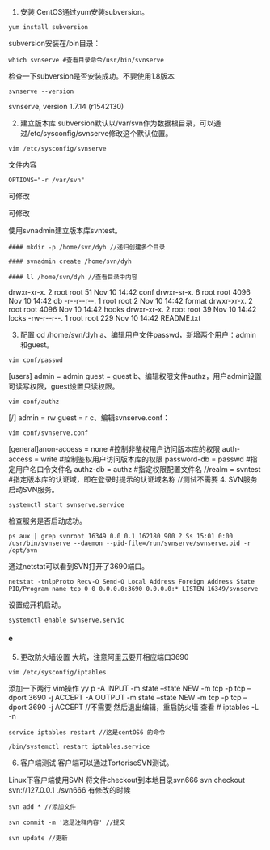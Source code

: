 1. 安装
  CentOS通过yum安装subversion。

  ```
  yum install subversion
  ```

   subversion安装在/bin目录：

  ```
  which svnserve #查看目录命令/usr/bin/svnserve
  ```

  检查一下subversion是否安装成功。不要使用1.8版本

  ```
  svnserve --version
  ```

  svnserve, version 1.7.14 (r1542130)

2. 建立版本库
  subversion默认以/var/svn作为数据根目录，可以通过/etc/sysconfig/svnserve修改这个默认位置。

```
vim /etc/sysconfig/svnserve
```

文件内容

```
OPTIONS="-r /var/svn"
```

可修改

可修改

使用svnadmin建立版本库svntest。
```
#### mkdir -p /home/svn/dyh //递归创建多个目录

#### svnadmin create /home/svn/dyh

#### ll /home/svn/dyh //查看目录中内容
```

drwxr-xr-x. 2 root root  51 Nov 10 14:42 conf
drwxr-sr-x. 6 root root 4096 Nov 10 14:42 db
-r--r--r--. 1 root root    2 Nov 10 14:42 format
drwxr-xr-x. 2 root root 4096 Nov 10 14:42 hooks
drwxr-xr-x. 2 root root  39 Nov 10 14:42 locks
-rw-r--r--. 1 root root  229 Nov 10 14:42 README.txt

3. 配置
cd /home/svn/dyh
a、编辑用户文件passwd，新增两个用户：admin和guest。
```
vim conf/passwd
```

[users]
admin = admin
guest = guest
b、编辑权限文件authz，用户admin设置可读写权限，guest设置只读权限。
```
vim conf/authz
```

[/]
admin = rw
guest = r
c、编辑svnserve.conf：
```
vim conf/svnserve.conf
```

[general]anon-access = none #控制非鉴权用户访问版本库的权限
auth-access = write #控制鉴权用户访问版本库的权限
password-db = passwd #指定用户名口令文件名
authz-db = authz #指定权限配置文件名
//realm = svntest #指定版本库的认证域，即在登录时提示的认证域名称 //测试不需要
 4. SVN服务
启动SVN服务。
```
systemctl start svnserve.service
```

检查服务是否启动成功。
```
ps aux | grep svnroot 16349 0.0 0.1 162180 900 ? Ss 15:01 0:00 /usr/bin/svnserve --daemon --pid-file=/run/svnserve/svnserve.pid -r /opt/svn
```

通过netstat可以看到SVN打开了3690端口。
```
netstat -tnlpProto Recv-Q Send-Q Local Address Foreign Address State PID/Program name tcp 0 0 0.0.0.0:3690 0.0.0.0:* LISTEN 16349/svnserve
```

设置成开机启动。
```
systemctl enable svnserve.servic
```

#### e

5. 更改防火墙设置
大坑，注意阿里云要开相应端口3690
```
vim /etc/sysconfig/iptables
```

添加一下两行 vim操作 yy p
-A INPUT -m state –state NEW -m tcp -p tcp –dport 3690 -j ACCEPT
-A OUTPUT -m state –state NEW -m tcp -p tcp –dport 3690 -j ACCEPT //不需要
然后退出编辑，重启防火墙
查看 # iptables -L -n
```
service iptables restart //这是centOS6 的命令
```



```
/bin/systemctl restart iptables.service
```



6. 客户端测试
客户端可以通过TortoriseSVN测试。

Linux下客户端使用SVN
将文件checkout到本地目录svn666
svn checkout svn://127.0.0.1 ./svn666
有修改的时候
```
svn add * //添加文件
```



```
svn commit -m '这是注释内容' //提交
```



```
svn update //更新
```

